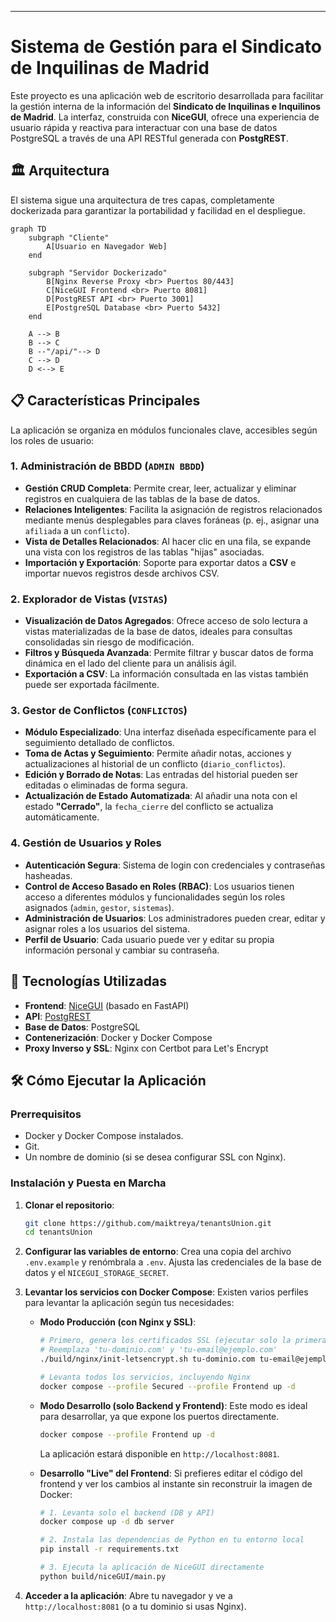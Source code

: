 -----

# Sistema de Gestión para el Sindicato de Inquilinas de Madrid

Este proyecto es una aplicación web de escritorio desarrollada para facilitar la gestión interna de la información del **Sindicato de Inquilinas e Inquilinos de Madrid**. La interfaz, construida con **NiceGUI**, ofrece una experiencia de usuario rápida y reactiva para interactuar con una base de datos PostgreSQL a través de una API RESTful generada con **PostgREST**.

## 🏛️ Arquitectura

El sistema sigue una arquitectura de tres capas, completamente dockerizada para garantizar la portabilidad y facilidad en el despliegue.

```mermaid
graph TD
    subgraph "Cliente"
        A[Usuario en Navegador Web]
    end

    subgraph "Servidor Dockerizado"
        B[Nginx Reverse Proxy <br> Puertos 80/443]
        C[NiceGUI Frontend <br> Puerto 8081]
        D[PostgREST API <br> Puerto 3001]
        E[PostgreSQL Database <br> Puerto 5432]
    end

    A --> B
    B --> C
    B --"/api/"--> D
    C --> D
    D <--> E
```

## 📋 Características Principales

La aplicación se organiza en módulos funcionales clave, accesibles según los roles de usuario:

### 1\. **Administración de BBDD (`ADMIN BBDD`)**

  - **Gestión CRUD Completa**: Permite crear, leer, actualizar y eliminar registros en cualquiera de las tablas de la base de datos.
  - **Relaciones Inteligentes**: Facilita la asignación de registros relacionados mediante menús desplegables para claves foráneas (p. ej., asignar una `afiliada` a un `conflicto`).
  - **Vista de Detalles Relacionados**: Al hacer clic en una fila, se expande una vista con los registros de las tablas "hijas" asociadas.
  - **Importación y Exportación**: Soporte para exportar datos a **CSV** e importar nuevos registros desde archivos CSV.

### 2\. **Explorador de Vistas (`VISTAS`)**

  - **Visualización de Datos Agregados**: Ofrece acceso de solo lectura a vistas materializadas de la base de datos, ideales para consultas consolidadas sin riesgo de modificación.
  - **Filtros y Búsqueda Avanzada**: Permite filtrar y buscar datos de forma dinámica en el lado del cliente para un análisis ágil.
  - **Exportación a CSV**: La información consultada en las vistas también puede ser exportada fácilmente.

### 3\. **Gestor de Conflictos (`CONFLICTOS`)**

  - **Módulo Especializado**: Una interfaz diseñada específicamente para el seguimiento detallado de conflictos.
  - **Toma de Actas y Seguimiento**: Permite añadir notas, acciones y actualizaciones al historial de un conflicto (`diario_conflictos`).
  - **Edición y Borrado de Notas**: Las entradas del historial pueden ser editadas o eliminadas de forma segura.
  - **Actualización de Estado Automatizada**: Al añadir una nota con el estado **"Cerrado"**, la `fecha_cierre` del conflicto se actualiza automáticamente.

### 4\. **Gestión de Usuarios y Roles**

  - **Autenticación Segura**: Sistema de login con credenciales y contraseñas hasheadas.
  - **Control de Acceso Basado en Roles (RBAC)**: Los usuarios tienen acceso a diferentes módulos y funcionalidades según los roles asignados (`admin`, `gestor`, `sistemas`).
  - **Administración de Usuarios**: Los administradores pueden crear, editar y asignar roles a los usuarios del sistema.
  - **Perfil de Usuario**: Cada usuario puede ver y editar su propia información personal y cambiar su contraseña.

## 🚀 Tecnologías Utilizadas

  - **Frontend**: [NiceGUI](https://nicegui.io/) (basado en FastAPI)
  - **API**: [PostgREST](http://postgrest.org/)
  - **Base de Datos**: PostgreSQL
  - **Contenerización**: Docker y Docker Compose
  - **Proxy Inverso y SSL**: Nginx con Certbot para Let's Encrypt

## 🛠️ Cómo Ejecutar la Aplicación

### Prerrequisitos

  - Docker y Docker Compose instalados.
  - Git.
  - Un nombre de dominio (si se desea configurar SSL con Nginx).

### Instalación y Puesta en Marcha

1.  **Clonar el repositorio**:

    ```bash
    git clone https://github.com/maiktreya/tenantsUnion.git
    cd tenantsUnion
    ```

2.  **Configurar las variables de entorno**:
    Crea una copia del archivo `.env.example` y renómbrala a `.env`. Ajusta las credenciales de la base de datos y el `NICEGUI_STORAGE_SECRET`.

3.  **Levantar los servicios con Docker Compose**:
    Existen varios perfiles para levantar la aplicación según tus necesidades:

      - **Modo Producción (con Nginx y SSL)**:

        ```bash
        # Primero, genera los certificados SSL (ejecutar solo la primera vez)
        # Reemplaza 'tu-dominio.com' y 'tu-email@ejemplo.com'
        ./build/nginx/init-letsencrypt.sh tu-dominio.com tu-email@ejemplo.com

        # Levanta todos los servicios, incluyendo Nginx
        docker compose --profile Secured --profile Frontend up -d
        ```

      - **Modo Desarrollo (solo Backend y Frontend)**:
        Este modo es ideal para desarrollar, ya que expone los puertos directamente.

        ```bash
        docker compose --profile Frontend up -d
        ```

        La aplicación estará disponible en `http://localhost:8081`.

      - **Desarrollo "Live" del Frontend**:
        Si prefieres editar el código del frontend y ver los cambios al instante sin reconstruir la imagen de Docker:

        ```bash
        # 1. Levanta solo el backend (DB y API)
        docker compose up -d db server

        # 2. Instala las dependencias de Python en tu entorno local
        pip install -r requirements.txt

        # 3. Ejecuta la aplicación de NiceGUI directamente
        python build/niceGUI/main.py
        ```

4.  **Acceder a la aplicación**:
    Abre tu navegador y ve a `http://localhost:8081` (o a tu dominio si usas Nginx).